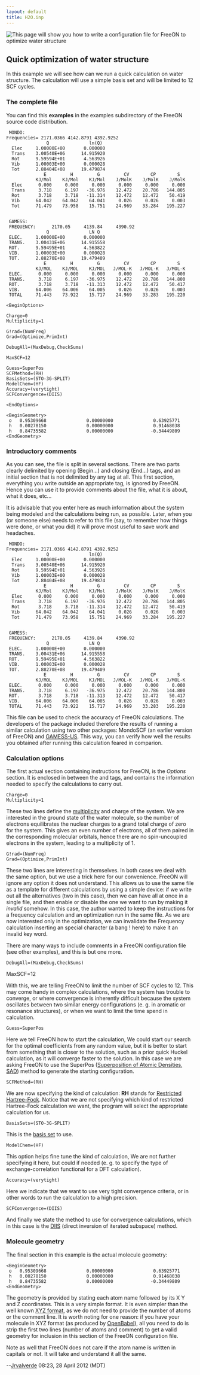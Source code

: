 ```yaml
---
layout: default
title: H2O.inp
---
```


![This page will show you how to write a configuration file for FreeON to optimize water structure](H2O_ESP.png "This page will show you how to write a configuration file for FreeON to optimize water structure")

Quick optimization of water structure
-------------------------------------

In this example we will see how can we run a quick calculation on water structure. The calculation will use a simple basis set and will be limited to 12 SCF cycles.

### The complete file

You can find this **examples** in the examples subdirectory of the FreeON source code distribution.


     MONDO:
    Frequencies= 2171.0366 4142.8791 4392.9252
                   Q               ln(Q)
      Elec     1.00000E+00       0.000000
      Trans    3.00540E+06      14.915920
      Rot      9.59594E+01       4.563926
      Vib      1.00003E+00       0.000028
      Tot      2.88404E+08      19.479874
                  E         H         G         CV        CP        S
               KJ/Mol    KJ/Mol    KJ/Mol    J/MolK    J/MolK    J/MolK
      Elec      0.000     0.000     0.000     0.000     0.000     0.000
      Trans     3.718     6.197   -36.976    12.472    20.786   144.805
      Rot       3.718     3.718   -11.314    12.472    12.472    50.419
      Vib      64.042    64.042    64.041     0.026     0.026     0.003
      Tot      71.479    73.958    15.751    24.969    33.284   195.227


     GAMESS:
     FREQUENCY:      2170.05     4139.84     4390.92
                   Q               LN Q
     ELEC.     1.00000E+00       0.000000
     TRANS.    3.00431E+06      14.915558
     ROT.      9.59495E+01       4.563822
     VIB.      1.00003E+00       0.000028
     TOT.      2.88270E+08      19.479409
                  E         H         G         CV        CP        S
               KJ/MOL    KJ/MOL    KJ/MOL   J/MOL-K   J/MOL-K   J/MOL-K
     ELEC.      0.000     0.000     0.000     0.000     0.000     0.000
     TRANS.     3.718     6.197   -36.975    12.472    20.786   144.800
     ROT.       3.718     3.718   -11.313    12.472    12.472    50.417
     VIB.      64.006    64.006    64.005     0.026     0.026     0.003
     TOTAL     71.443    73.922    15.717    24.969    33.283   195.220

    <BeginOptions>

    Charge=0
    Multiplicity=1

    G!rad=(NumFreq)
    Grad=(Optimize,PrimInt)

    DebugAll=(MaxDebug,CheckSums)

    MaxSCF=12

    Guess=SuperPos
    SCFMethod=(RH)
    BasisSets=(STO-3G-SPLIT)
    ModelChem=(HF)
    Accuracy=(verytight)
    SCFConvergence=(DIIS)

    <EndOptions>

    <BeginGeometry>
     o   0.95309668               0.00000000               0.63925771
     h   0.00278150               0.00000000               0.91468038
     h   0.84735582               0.00000000              -0.34449809
    <EndGeometry>

### Introductory comments

As you can see, the file is split in several sections. There are two parts clearly delimited by opening (Begin...) and closing (End...) tags, and an initial section that is not delimited by any tag at all. This first section, everything you write outside an appropriate tag, is ignored by FreeON. Hence you can use it to provide comments about the file, what it is about, what it does, etc...

It is advisable that you enter here as much information about the system being modeled and the calculations being run, as possible. Later, when you (or someone else) needs to refer to this file (say, to remember how things were done, or what you did) it will prove most useful to save work and headaches.


     MONDO:
    Frequencies= 2171.0366 4142.8791 4392.9252
                   Q               ln(Q)
      Elec     1.00000E+00       0.000000
      Trans    3.00540E+06      14.915920
      Rot      9.59594E+01       4.563926
      Vib      1.00003E+00       0.000028
      Tot      2.88404E+08      19.479874
                  E         H         G         CV        CP        S
               KJ/Mol    KJ/Mol    KJ/Mol    J/MolK    J/MolK    J/MolK
      Elec      0.000     0.000     0.000     0.000     0.000     0.000
      Trans     3.718     6.197   -36.976    12.472    20.786   144.805
      Rot       3.718     3.718   -11.314    12.472    12.472    50.419
      Vib      64.042    64.042    64.041     0.026     0.026     0.003
      Tot      71.479    73.958    15.751    24.969    33.284   195.227


     GAMESS:
     FREQUENCY:      2170.05     4139.84     4390.92
                   Q               LN Q
     ELEC.     1.00000E+00       0.000000
     TRANS.    3.00431E+06      14.915558
     ROT.      9.59495E+01       4.563822
     VIB.      1.00003E+00       0.000028
     TOT.      2.88270E+08      19.479409
                  E         H         G         CV        CP        S
               KJ/MOL    KJ/MOL    KJ/MOL   J/MOL-K   J/MOL-K   J/MOL-K
     ELEC.      0.000     0.000     0.000     0.000     0.000     0.000
     TRANS.     3.718     6.197   -36.975    12.472    20.786   144.800
     ROT.       3.718     3.718   -11.313    12.472    12.472    50.417
     VIB.      64.006    64.006    64.005     0.026     0.026     0.003
     TOTAL     71.443    73.922    15.717    24.969    33.283   195.220

This file can be used to check the accuracy of FreeON calculations. The developers of the package included therefore the results of running a similar calculation using two other packages: MondoSCF (an earlier version of FreeON) and [GAMESS-US](http://www.msg.ameslab.gov/gamess/). This way, you can verify how well the results you obtained after running this calculation feared in comparion.

### Calculation options

The first actual section containing instructions for FreeON, is the *Options* section. It is enclosed in between the *<BeginOptions>* and *<EndOptions>* tags, and contains the information needed to specify the calculations to carry out.

    Charge=0
    Multiplicity=1

These two lines define the [multiplicity](http://en.wikipedia.org/wiki/Multiplicity_(chemistry)) and charge of the system. We are interested in the ground state of the water molecule, so the number of electrons equilibrates the nuclear charges to a grand total charge of zero for the system. This gives an even number of electrons, all of them paired in the corresponding molecular orbitals, hence there are no spin-uncoupled electrons in the system, leading to a multiplicity of 1.

    G!rad=(NumFreq)
    Grad=(Optimize,PrimInt)

These two lines are interesting in themselves. In both cases we deal with the same option, but we use a trick here for our convenience. FreeON will ignore any option it does not understand. This allows us to use the same file as a template for different calculations by using a simple device: if we write out all the alternatives (two in this case), then we can have all at once in a single file, and then enable or disable the one we want to run by making it *invalid* somehow. In this case, the author wanted to keep the instructions for a frequency calculation and an optimization run in the same file. As we are now interested only in the optimization, we can invalidate the Frequency calculation inserting an special character (a bang ! here) to make it an invalid key word.

There are many ways to include comments in a FreeON configuration file (see other examples), and this is but one more.

    DebugAll=(MaxDebug,CheckSums)

MaxSCF=12

</pre>
With this, we are telling FreeON to limit the number of SCF cycles to 12. This may come handy in complex calculations, where the system has trouble to converge, or where convergence is inherently difficult because the system oscillates between two similar energy configurations (e. g. in aromatic or resonance structures), or when we want to limit the time spend in calculation.

    Guess=SuperPos

Here we tell FreeON how to start the calculation, We could start our search for the optimal coefficients from any random value, but it is better to start from something that is closer to the solution, such as a prior quick Huckel calculation, as it will converge faster to the solution. In this case we are asking FreeON to use the SuperPos ([Superposition of Atomic Densities, SAD](http://igitur-archive.library.uu.nl/chem/2007-0302-200920/pdf18.pdf)) method to generate the starting configuration.

    SCFMethod=(RH)

We are now specifying the kind of calculation: **RH** stands for [Restricted Hartree-Fock](http://en.wikipedia.org/wiki/Hartree–Fock_method). Notice that we are not specifying which kind of restricted Hartree-Fock calculation we want, the program will select the appropriate calculation for us.

    BasisSets=(STO-3G-SPLIT)

This is the [basis set](http://en.wikipedia.org/wiki/Basis_set_(chemistry)) to use.

    ModelChem=(HF)

This option helps fine tune the kind of calculation, We are not further specifying it here, but could if needed (e. g. to specify the type of exchange-correlation functional for a DFT calculation).

    Accuracy=(verytight)

Here we indicate that we want to use very tight convergence criteria, or in other words to run the calculation to a high precision.

    SCFConvergence=(DIIS)

And finally we state the method to use for convergence calculations, which in this case is the [DIIS](http://en.wikipedia.org/wiki/DIIS) (direct inversion of iterated subspace) method.

### Molecule geometry

The final section in this example is the actual molecule geometry:

    <BeginGeometry>
     o   0.95309668               0.00000000               0.63925771
     h   0.00278150               0.00000000               0.91468038
     h   0.84735582               0.00000000              -0.34449809
    <EndGeometry>

The geometry is provided by stating each atom name followed by its X Y and Z coordinates. This is a very simple format. It is even simpler than the well known [XYZ format](http://en.wikipedia.org/wiki/XYZ_file_format), as we do not need to provide the number of atoms or the comment line. It is worth noting for one reason: if you have your molecule in XYZ format (as produced by [OpenBabel](http://en.wikipedia.org/wiki/OpenBabel)), all you need to do is strip the first two lines (number of atoms and comment) to get a valid geometry for inclusion in this section of the FreeON configuration file.

Note as well that FreeON does not care if the atom name is written in capitals or not. It will take and understand it all the same.

--[Jrvalverde](User:Jrvalverde "wikilink") 08:23, 28 April 2012 (MDT)
